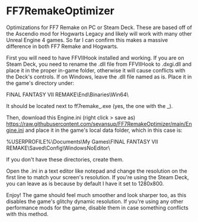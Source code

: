 # FF7RemakeOptimizer
Optimizations for FF7 Remake on PC or Steam Deck. These are based off of the Ascendio mod for Hogwarts Legacy and likely will work with many other Unreal Engine 4 games. So far I can confirm this makes a massive difference in both FF7 Remake and Hogwarts.

First you will need to have FFVIIHook installed and working. If you are on Steam Deck, you need to rename the .dll file from FFVIIHook to .dxgi.dll and place it in the proper in-game folder, otherwise it will cause conflicts with the Deck's controls. If on Windows, leave the .dll file named as is.
Place it in the game's directory under:

FINAL FANTASY VII REMAKE\End\Binaries\Win64\

It should be located next to ff7remake_.exe (yes, the one with the _).

Then, download this Engine.ini (right click > save as) https://raw.githubusercontent.com/sevansup/FF7RemakeOptimizer/main/Engine.ini and place it in the game's local data folder, which in this case is:

%USERPROFILE%\Documents\My Games\FINAL FANTASY VII REMAKE\Saved\Config\WindowsNoEditor\

If you don't have these directories, create them.

Open the .ini in a text editor like notepad and change the resolution on the first line to match your screen's resolution. If you're using the Steam Deck, you can leave as is because by default I have it set to 1280x800.

Enjoy! The game should feel much smoother and look sharper too, as this disables the game's glitchy dynamic resolution. If you're using any other performance mods for the game, disable them in case something conflicts with this method.
